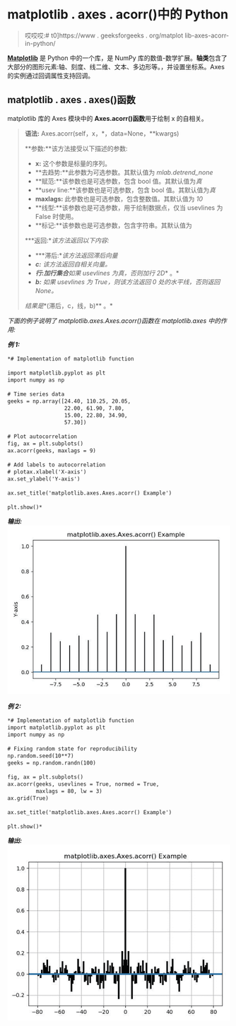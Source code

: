 # matplotlib . axes . acorr()中的 Python

> 哎哎哎:# t0]https://www . geeksforgeeks . org/matplot lib-axes-acorr-in-python/

**[Matplotlib](https://www.geeksforgeeks.org/python-introduction-matplotlib/)** 是 Python 中的一个库，是 NumPy 库的数值-数学扩展。**轴类**包含了大部分的图形元素:轴、刻度、线二维、文本、多边形等。，并设置坐标系。Axes 的实例通过回调属性支持回调。

## matplotlib . axes . axes()函数

matplotlib 库的 Axes 模块中的 **Axes.acorr()函数**用于绘制 x 的自相关。

> **语法:** Axes.acorr(self，x，*，data=None，**kwargs)
> 
> **参数:**该方法接受以下描述的参数:
> 
> *   **x:** 这个参数是标量的序列。
> *   **去趋势:**此参数为可选参数。其默认值为 *mlab.detrend_none*
> *   **赋范:**该参数也是可选参数，包含 bool 值。其默认值为*真*
> *   **usev line:**该参数也是可选参数，包含 bool 值。其默认值为*真*
> *   **maxlags:** 此参数也是可选参数，包含整数值。其默认值为 *10*
> *   **线型:**该参数也是可选参数，用于绘制数据点，仅当 usevlines 为 False 时使用。
> *   **标记:**该参数也是可选参数，包含字符串。其默认值为
> 
> ***返回:**该方法返回以下内容:*
> 
> *   ***滞后:**该方法返回滞后向量*
> *   ***c:** 该方法返回自相关向量。*
> *   ***行:**加**行集合**如果 usevlines 为真，否则加**行 2D** 。*
> *   ***b:** 如果 usevlines 为 True，则该方法返回 0 处的水平线，否则返回 None。*
> 
> *结果是**(滞后，c，线，b)** 。*

*下面的例子说明了 matplotlib.axes.Axes.acorr()函数在 matplotlib.axes 中的作用:*

***例 1:***

```
*# Implementation of matplotlib function

import matplotlib.pyplot as plt
import numpy as np

# Time series data
geeks = np.array([24.40, 110.25, 20.05,
                  22.00, 61.90, 7.80, 
                  15.00, 22.80, 34.90, 
                  57.30])

# Plot autocorrelation
fig, ax = plt.subplots()
ax.acorr(geeks, maxlags = 9)

# Add labels to autocorrelation
# plotax.xlabel('X-axis')
ax.set_ylabel('Y-axis')

ax.set_title('matplotlib.axes.Axes.acorr() Example')

plt.show()*
```

***输出:**
![](img/1fcf4ff9014103fbb4a2aaf9287533ca.png)*

***例 2:***

```
*# Implementation of matplotlib function
import matplotlib.pyplot as plt
import numpy as np

# Fixing random state for reproducibility
np.random.seed(10**7)
geeks = np.random.randn(100)

fig, ax = plt.subplots()
ax.acorr(geeks, usevlines = True, normed = True,
         maxlags = 80, lw = 3)
ax.grid(True)

ax.set_title('matplotlib.axes.Axes.acorr() Example')

plt.show()*
```

***输出:**
![](img/c9e42bfb5a92e2a317272e925ecc66d1.png)*